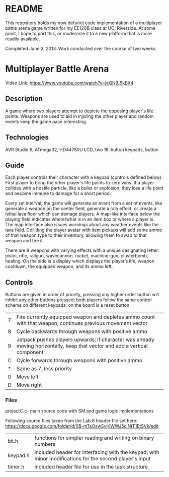 # README

This repository holds my now defunct code implementation of a multiplayer battle arena game written for my EE120B class at UC, Riverside. At some point, I hope to port this, or modernize it to a new platform that is more readily available.

Completed June 3, 2013. Work conducted over the course of two weeks.

# Multiplayer Battle Arena

Video Link: https://www.youtube.com/watch?v=jeQN9_5kBX4 

## Description
A game where two players attempt to deplete the opposing player's life points. Weapons are used to aid in injuring the other player and random events keep the game pace interesting.

## Technologies
AVR Studio 6, ATmega32, HD44780U LCD, two 16-button keypads, button

## Guide
Each player controls their character with a keypad (controls defined below). First player to bring the other player's life points to zero wins. If a player collides with a hostile particle, like a bullet or explosion, they lose a life point and become immune to damage for a short period. 

Every set interval, the game will generate an event from a set of events, like generate a weapon on the center field, generate a rain effect, or create a lethal lava floor which can damage players. A map-like interface below the playing field indicates where/what is in an item box or where a player is. The map interface also issues warnings about any weather events like the lava field. Colliding the player avatar with item pickups will add some ammo of that weapon type to their inventory, allowing them to swap to that weapon and fire it. 

There are 8 weapons with varying effects with a  unique designating letter: pistol, rifle, railgun, wavecannon, rocket, machine-gun, clusterbomb, healing. On the side is a display which displays the player’s life, weapon cooldown, the equipped weapon, and its ammo left.

## Controls
Buttons are given in order of priority, pressing any higher order button will inhibit any other buttons pressed; both players follow the same control scheme on different keypads; on the board is a reset button

|   |                                                                                                                             |
|---|-----------------------------------------------------------------------------------------------------------------------------|
| 7 | Fire currently equipped weapon and depletes ammo count with that weapon, continues previous movement vector                 |
| 8 | Cycle backwards through weapons with positive ammo                                                                          |
| 9 | Jetpack pushes players upwards; if character was already moving horizontally, keep that vector and add a vertical component |
| C | Cycle forwards through weapons with positive ammo                                                                           |
| * | Same as 7, less priority                                                                                                    |
| 0 | Move left                                                                                                                   |
| D | Move right                                                                                                                  |


### Files
projectC.c- main source code with SM and game logic implementations

Following source files taken from the Lab 8 header file set here:
https://docs.google.com/folder/d/0B-mTsOswSyiKWWJ5clNtT1EtSVk/edit 

| | |
|-|-|
|bit.h| functions for simpler reading and writing on binary numbers|
|keypad.h| included header for interfacing with the keypad, with minor modifications for the second player's input|
|timer.h| included header file for use in the task structure|
